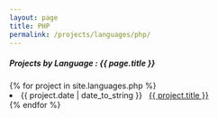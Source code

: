 ```yaml
---
layout: page
title: PHP
permalink: /projects/languages/php/
---
```


<h5> Projects by Language : {{ page.title }} </h5>

<div class="card">
{% for project in site.languages.php %}
  <li class="language-project"><span>{{ project.date | date_to_string }}</span> &nbsp; <a href="{{ project.url }}">{{ project.title }}</a></li>
{% endfor %}

</div>

